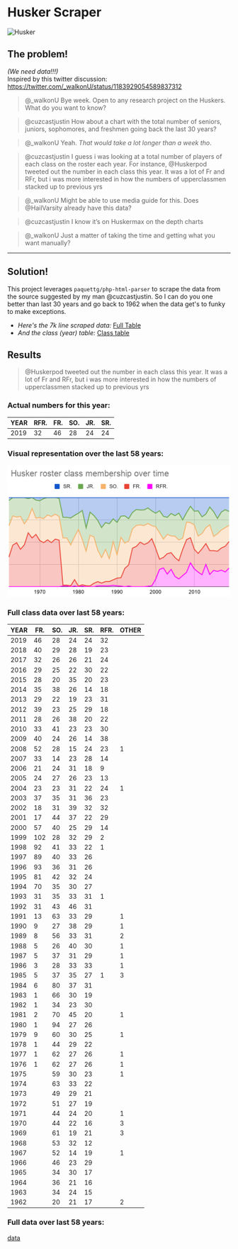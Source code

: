 # Husker Scraper

![Husker](https://upload.wikimedia.org/wikipedia/commons/thumb/e/e5/Nebraska_Cornhuskers_logo.svg/1200px-Nebraska_Cornhuskers_logo.svg.png)

## The problem!
_(We need data!!!)_  
Inspired by this twitter discussion:
https://twitter.com/_walkonU/status/1183929054589837312

> @_walkonU
>Bye week.  Open to any research project on the Huskers.  What do you want to know?

> @cuzcastjustin
> How about a chart with the total number of seniors, juniors, sophomores, and freshmen going back the last 30 years?

> @_walkonU
> Yeah. *That would take a lot longer than a week tho*.

> @cuzcastjustin
> I guess i was looking at a total number of players of each class on the roster each year. For instance, @Huskerpod tweeted out the number in each class this year. It was a lot of Fr and RFr, but i was more interested in how the numbers of upperclassmen stacked up to previous yrs

> @_walkonU
> Might be able to use media guide for this.  Does @HailVarsity already have this data?

> @cuzcastjustin
> I know it’s on Huskermax on the depth charts

> @_walkonU
> Just a matter of taking the time and getting what you want manually?

---

## Solution!

This project leverages `paquettg/php-html-parser` to scrape the data from the source suggested by my man @cuzcastjustin.
So I can do you one better than last 30 years and go back to 1962 when the data get's to funky to make exceptions.

* *Here's the 7k line scraped data:*
  [Full Table](sample-output/full-table.txt)
* *And the class (year) table:*
  [Class table](sample-output/class-table.txt)
  
## Results
> @Huskerpod tweeted out the number in each class this year. It was a lot of Fr and RFr, but i was more interested in how the numbers of upperclassmen stacked up to previous yrs

### Actual numbers for this year:

| YEAR | RFR. | FR. | SO. | JR. | SR. |
| ---- | ---- | --- | --- | --- | --- |
| 2019 | 32   | 46  | 28  | 24  | 24  |

### Visual representation over the last 58 years:

![Husker Roster by Class](images/Husker-roster-class-membership-over-time.png)

### Full class data over last 58 years:

| YEAR | FR. | SO. | JR. | SR. | RFR. | OTHER |
| ---- | --- | --- | --- | --- | ---- | ----- |
| 2019 | 46  | 28  | 24  | 24  | 32   |       |
| 2018 | 40  | 29  | 28  | 19  | 23   |       |
| 2017 | 32  | 26  | 26  | 21  | 24   |       |
| 2016 | 29  | 25  | 22  | 30  | 22   |       |
| 2015 | 28  | 20  | 35  | 20  | 23   |       |
| 2014 | 35  | 38  | 26  | 14  | 18   |       |
| 2013 | 29  | 22  | 19  | 23  | 31   |       |
| 2012 | 39  | 23  | 25  | 29  | 18   |       |
| 2011 | 28  | 26  | 38  | 20  | 22   |       |
| 2010 | 33  | 41  | 23  | 23  | 30   |       |
| 2009 | 40  | 24  | 26  | 14  | 38   |       |
| 2008 | 52  | 28  | 15  | 24  | 23   | 1     |
| 2007 | 33  | 14  | 23  | 28  | 14   |       |
| 2006 | 21  | 24  | 31  | 18  | 9    |       |
| 2005 | 24  | 27  | 26  | 23  | 13   |       |
| 2004 | 23  | 23  | 31  | 22  | 24   | 1     |
| 2003 | 37  | 35  | 31  | 36  | 23   |       |
| 2002 | 18  | 31  | 39  | 32  | 32   |       |
| 2001 | 17  | 44  | 37  | 22  | 29   |       |
| 2000 | 57  | 40  | 25  | 29  | 14   |       |
| 1999 | 102 | 28  | 32  | 29  | 2    |       |
| 1998 | 92  | 41  | 33  | 22  | 1    |       |
| 1997 | 89  | 40  | 33  | 26  |      |       |
| 1996 | 93  | 36  | 31  | 26  |      |       |
| 1995 | 81  | 42  | 32  | 24  |      |       |
| 1994 | 70  | 35  | 30  | 27  |      |       |
| 1993 | 31  | 35  | 33  | 31  | 1    |       |
| 1992 | 31  | 43  | 46  | 31  |      |       |
| 1991 | 13  | 63  | 33  | 29  |      | 1     |
| 1990 | 9   | 27  | 38  | 29  |      | 1     |
| 1989 | 8   | 56  | 33  | 31  |      | 2     |
| 1988 | 5   | 26  | 40  | 30  |      | 1     |
| 1987 | 5   | 37  | 31  | 29  |      | 1     |
| 1986 | 3   | 28  | 33  | 33  |      | 1     |
| 1985 | 5   | 37  | 35  | 27  | 1    | 3     |
| 1984 | 6   | 80  | 37  | 31  |      |       |
| 1983 | 1   | 66  | 30  | 19  |      |       |
| 1982 | 1   | 34  | 23  | 30  |      |       |
| 1981 | 2   | 70  | 45  | 20  |      | 1     |
| 1980 | 1   | 94  | 27  | 26  |      |       |
| 1979 | 9   | 60  | 30  | 25  |      | 1     |
| 1978 | 1   | 44  | 29  | 22  |      |       |
| 1977 | 1   | 62  | 27  | 26  |      | 1     |
| 1976 | 1   | 62  | 27  | 26  |      | 1     |
| 1975 |     | 59  | 30  | 23  |      | 1     |
| 1974 |     | 63  | 33  | 22  |      |       |
| 1973 |     | 49  | 29  | 21  |      |       |
| 1972 |     | 51  | 27  | 19  |      |       |
| 1971 |     | 44  | 24  | 20  |      | 1     |
| 1970 |     | 44  | 22  | 16  |      | 3     |
| 1969 |     | 61  | 19  | 21  |      | 3     |
| 1968 |     | 53  | 32  | 12  |      |       |
| 1967 |     | 52  | 14  | 19  |      | 1     |
| 1966 |     | 46  | 23  | 29  |      |       |
| 1965 |     | 34  | 30  | 17  |      |       |
| 1964 |     | 36  | 21  | 16  |      |       |
| 1963 |     | 34  | 24  | 15  |      |       |
| 1962 |     | 20  | 21  | 17  |      | 2     |

### Full data over last 58 years:

[data](sample-output/full-table.txt)